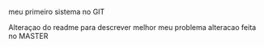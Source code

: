 meu primeiro sistema no GIT

Alteraçao do readme para descrever melhor meu problema 
alteracao feita no MASTER
